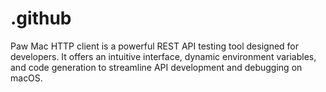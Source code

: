 # .github
Paw Mac HTTP client is a powerful REST API testing tool designed for developers. It offers an intuitive interface, dynamic environment variables, and code generation to streamline API development and debugging on macOS.
